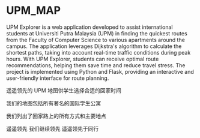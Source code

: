 # UPM_MAP
UPM Explorer is a web application developed to assist international students at Universiti Putra Malaysia (UPM) in finding the quickest routes from the Faculty of Computer 
Science to various apartments around the campus. The application leverages Dijkstra's algorithm to calculate the shortest paths, taking into account real-time traffic 
conditions during peak hours. With UPM Explorer, students can receive optimal route recommendations, helping them save time and reduce travel stress. The project is 
implemented using Python and Flask, providing an interactive and user-friendly interface for route planning.

遥遥领先的 UPM 地图供学生选择合适的回家时间

我们的地图包括所有著名的国际学生公寓 

我们列出了回家路上的所有方式和主要地点

遥遥领先 我们继续领先 遥遥领先于同行
